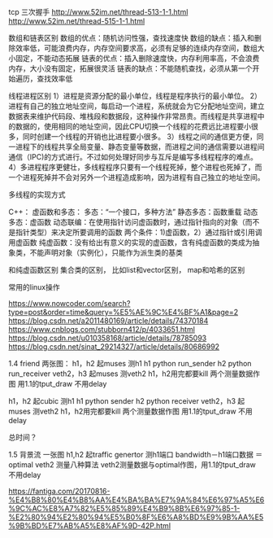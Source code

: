 


tcp 三次握手
http://www.52im.net/thread-513-1-1.html
http://www.52im.net/thread-515-1-1.html

数组和链表区别
数组的优点：随机访问性强，查找速度快
数组的缺点：插入和删除效率低，可能浪费内存，内存空间要求高，必须有足够的连续内存空间，数组大小固定，不能动态拓展
链表的优点：插入删除速度快，内存利用率高，不会浪费内存，大小没有固定，拓展很灵活
链表的缺点：不能随机查找，必须从第一个开始遍历，查找效率低

线程进程区别
1）进程是资源分配的最小单位，线程是程序执行的最小单位。
2）进程有自己的独立地址空间，每启动一个进程，系统就会为它分配地址空间，建立数据表来维护代码段、堆栈段和数据段，这种操作非常昂贵。而线程是共享进程中的数据的，使用相同的地址空间，因此CPU切换一个线程的花费远比进程要小很多，同时创建一个线程的开销也比进程要小很多。
3）线程之间的通信更方便，同一进程下的线程共享全局变量、静态变量等数据，而进程之间的通信需要以进程间通信（IPC)的方式进行。不过如何处理好同步与互斥是编写多线程程序的难点。
4）多进程程序更健壮，多线程程序只要有一个线程死掉，整个进程也死掉了，而一个进程死掉并不会对另外一个进程造成影响，因为进程有自己独立的地址空间。

多线程的实现方式

C++：
虚函数和多态：
  多态：“一个接口，多种方法”
  静态多态：函数重载
  动态多态：虚函数
  动态联编：在使用指针访问虚函数时，通过指针指向的对象（而不是指针类型）来决定所要调用的函数 两个条件：1)虚函数，2）通过指针或引用调用虚函数
  纯虚函数：没有给出有意义的实现的虚函数，含有纯虚函数的类成为抽象类，不能声明对象（实例化），只能作为派生类的基类
  
  
和纯虚函数区别
集合类的区别，
比如list和vector区别，
map和哈希的区别


常用的linux操作


https://www.nowcoder.com/search?type=post&order=time&query=%E5%AE%9C%E4%BF%A1&page=2
https://blog.csdn.net/a2011480169/article/details/74370184
https://www.cnblogs.com/stubborn412/p/4033651.html
https://blog.csdn.net/u010358168/article/details/78785093
https://blog.csdn.net/sinat_29214327/article/details/80686992


1.4 friend
两张图：
h1，h2 起muses  测h1
h1 python run_sender
h2 python run_receiver
veth2，h3 起muses 测veth2
h1，h2用完都要kill
两个测量数据作图  用1.1的tput_draw  不用delay

h1，h2 起cubic 测h1
h1 python sender
h2 python receiver
veth2，h3 起muses 测veth2
h1，h2用完都要kill
两个测量数据作图  用1.1的tput_draw  不用delay

总时间？

1.5 背景流
一张图
h1,h2 起traffic genertor 测h1端口
bandwidth－h1端口数据 ＝ optimal
veth2 测量八种算法
veth2测量数据与optimal作图，用1.1的tput_draw  不用delay




https://fantiga.com/20170816-%E4%B8%80%E4%B8%AA%E4%BA%BA%E7%9A%84%E6%97%A5%E6%9C%AC%E8%A7%82%E5%85%89%E4%B9%8B%E6%97%85-1-%E2%80%94%E2%80%94%E5%B0%8F%E6%A8%BD%E9%9B%AA%E5%9B%BD%E7%AB%A5%E8%AF%9D-42P.html

